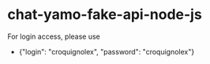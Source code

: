 # chat-yamo-fake-api-node-js

For login access, please use
- {"login": "croquignolex", "password": "croquignolex"}